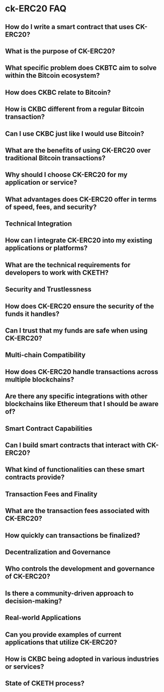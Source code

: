 
# ck-ERC20 FAQ


## How do I write a smart contract that uses CK-ERC20?

## What is the purpose of CK-ERC20?

## What specific problem does CKBTC aim to solve within the Bitcoin ecosystem?

## How does CKBC relate to Bitcoin?

## How is CKBC different from a regular Bitcoin transaction?

## Can I use CKBC just like I would use Bitcoin?

## What are the benefits of using CK-ERC20 over traditional Bitcoin transactions?

## Why should I choose CK-ERC20 for my application or service?

## What advantages does CK-ERC20 offer in terms of speed, fees, and security?

## Technical Integration

## How can I integrate CK-ERC20 into my existing applications or platforms?

## What are the technical requirements for developers to work with CKETH?

## Security and Trustlessness

## How does CK-ERC20 ensure the security of the funds it handles?

## Can I trust that my funds are safe when using CK-ERC20?

## Multi-chain Compatibility

## How does CK-ERC20 handle transactions across multiple blockchains?

## Are there any specific integrations with other blockchains like Ethereum that I should be aware of?

## Smart Contract Capabilities

## Can I build smart contracts that interact with CK-ERC20?

## What kind of functionalities can these smart contracts provide?

## Transaction Fees and Finality

## What are the transaction fees associated with CK-ERC20?

## How quickly can transactions be finalized?

## Decentralization and Governance

## Who controls the development and governance of CK-ERC20?

## Is there a community-driven approach to decision-making?

## Real-world Applications

## Can you provide examples of current applications that utilize CK-ERC20?

## How is CKBC being adopted in various industries or services?

## State of CKETH process?
